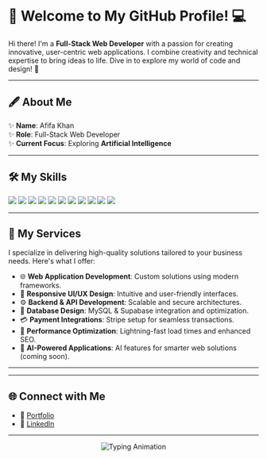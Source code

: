 # 🌟 Welcome to My GitHub Profile! 💻  

Hi there! I'm a **Full-Stack Web Developer** with a passion for creating innovative, user-centric web applications. I combine creativity and technical expertise to bring ideas to life. Dive in to explore my world of code and design! 🚀  

---

## 🖋️ About Me  
✨ **Name**: Afifa Khan <br/>
✨ **Role**: Full-Stack Web Developer  
✨ **Current Focus**: Exploring **Artificial Intelligence**  

---

## 🛠️ My Skills  
<p>
  <img src="https://img.shields.io/badge/-HTML-E34F26?logo=html5&logoColor=white&style=flat-square">
  <img src="https://img.shields.io/badge/-CSS-1572B6?logo=css3&logoColor=white&style=flat-square">
  <img src="https://img.shields.io/badge/-TailwindCSS-06B6D4?logo=tailwindcss&logoColor=white&style=flat-square">
  <img src="https://img.shields.io/badge/-JavaScript-F7DF1E?logo=javascript&logoColor=black&style=flat-square">
  <img src="https://img.shields.io/badge/-TypeScript-007ACC?logo=typescript&logoColor=white&style=flat-square">
  <img src="https://img.shields.io/badge/-ReactJS-61DAFB?logo=react&logoColor=black&style=flat-square">
  <img src="https://img.shields.io/badge/-NextJS-000000?logo=next.js&logoColor=white&style=flat-square">
  <img src="https://img.shields.io/badge/-NodeJS-339933?logo=node.js&logoColor=white&style=flat-square">
  <img src="https://img.shields.io/badge/-GraphQL-E10098?logo=graphql&logoColor=white&style=flat-square">
  <img src="https://img.shields.io/badge/-Python-3776AB?logo=python&logoColor=white&style=flat-square">
  <img src="https://img.shields.io/badge/-Stripe-008CDD?logo=stripe&logoColor=white&style=flat-square">
</p>

---

## 💼 My Services  
I specialize in delivering high-quality solutions tailored to your business needs. Here's what I offer:  
- 🌐 **Web Application Development**: Custom solutions using modern frameworks.  
- 📱 **Responsive UI/UX Design**: Intuitive and user-friendly interfaces.  
- ⚙️ **Backend & API Development**: Scalable and secure architectures.  
- 💾 **Database Design**: MySQL & Supabase integration and optimization.  
- 💳 **Payment Integrations**: Stripe setup for seamless transactions.  
- 🚀 **Performance Optimization**: Lightning-fast load times and enhanced SEO.  
- 🤖 **AI-Powered Applications**: AI features for smarter web solutions (coming soon).  

---

---

## 🌐 Connect with Me  

- 🚀 [Portfolio](https://portfolio-website23.vercel.app/)
- 💬 [LinkedIn](https://www.linkedin.com/in/afifa~khan)  

---

<p align="center">  
  <img src="https://readme-typing-svg.herokuapp.com?font=Fira+Code&size=20&duration=2000&pause=1000&color=3B82F6&center=true&vCenter=true&width=450&lines=I+Love+Creating+Web+Solutions!;Exploring+the+World+of+AI;Open+to+Exciting+Collaborations!" alt="Typing Animation">  
</p>


